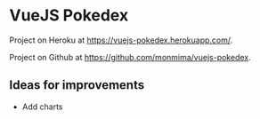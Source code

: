 # VueJS Pokedex

Project on Heroku at https://vuejs-pokedex.herokuapp.com/.

Project on Github at https://github.com/monmima/vuejs-pokedex.

## Ideas for improvements

- Add charts
